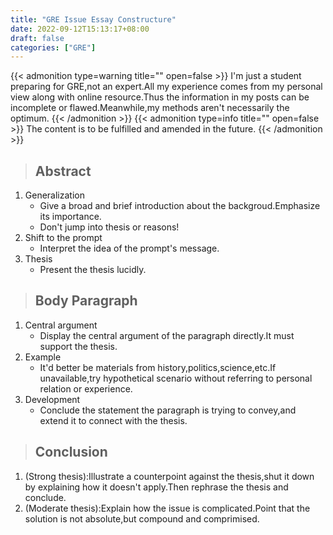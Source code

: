 ```yaml
---
title: "GRE Issue Essay Constructure"
date: 2022-09-12T15:13:17+08:00
draft: false
categories: ["GRE"]
---
```

{{< admonition type=warning title="" open=false >}}
I'm just a student preparing for GRE,not an expert.All my experience comes from my personal view along with online resource.Thus the information in my posts can be incomplete or flawed.Meanwhile,my methods aren't necessarily the optimum.
{{< /admonition >}}
{{< admonition type=info title="" open=false >}}
The content is to be fulfilled and amended in the future.
{{< /admonition >}}

> ## Abstract
1. Generalization
   - Give a broad and brief introduction about the backgroud.Emphasize its importance.
   - Don't jump into thesis or reasons!
2. Shift to the prompt
   - Interpret the idea of the prompt's message.
3. Thesis
   - Present the thesis lucidly.

> ## Body Paragraph
1. Central argument
   - Display the central argument of the paragraph directly.It must support the thesis.
2. Example
   - It'd better be materials from history,politics,science,etc.If unavailable,try hypothetical scenario without referring to personal relation or experience.
3. Development
   - Conclude the statement the paragraph is trying to convey,and extend it to connect with the thesis.

> ## Conclusion
1. (Strong thesis):Illustrate a counterpoint against the thesis,shut it down by explaining how it doesn't apply.Then rephrase the thesis and conclude.
2. (Moderate thesis):Explain how the issue is complicated.Point that the solution is not absolute,but compound and comprimised.